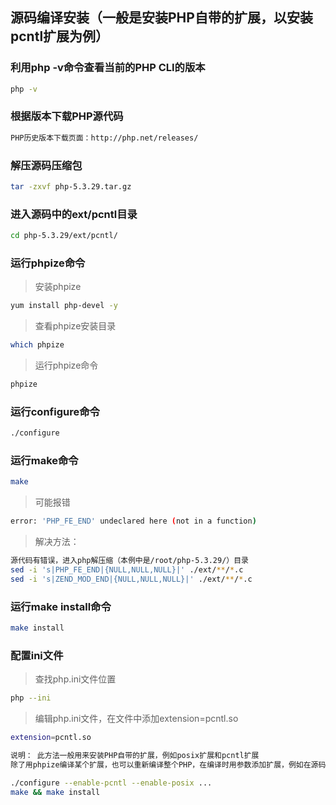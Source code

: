 ## 源码编译安装（一般是安装PHP自带的扩展，以安装pcntl扩展为例）

### 利用php -v命令查看当前的PHP CLI的版本
```bash
php -v
```
### 根据版本下载PHP源代码
```bash
PHP历史版本下载页面：http://php.net/releases/
```
### 解压源码压缩包
```bash
tar -zxvf php-5.3.29.tar.gz
```
### 进入源码中的ext/pcntl目录
```bash
cd php-5.3.29/ext/pcntl/
```
### 运行phpize命令

>安装phpize

```bash
yum install php-devel -y
```

>查看phpize安装目录

```bash
which phpize
```

>运行phpize命令

```bash
phpize
```

### 运行configure命令

```bash
./configure
```

### 运行make命令

```bash
make
```

>可能报错

```bash
error: 'PHP_FE_END' undeclared here (not in a function)
```

>解决方法：

```bash
源代码有错误，进入php解压缩（本例中是/root/php-5.3.29/）目录
sed -i 's|PHP_FE_END|{NULL,NULL,NULL}|' ./ext/**/*.c
sed -i 's|ZEND_MOD_END|{NULL,NULL,NULL}|' ./ext/**/*.c
```

### 运行make install命令

```bash
make install
```

### 配置ini文件

>查找php.ini文件位置

```bash
php --ini
```

>编辑php.ini文件，在文件中添加extension=pcntl.so

```bash
extension=pcntl.so
```

```bash
说明： 此方法一般用来安装PHP自带的扩展，例如posix扩展和pcntl扩展
除了用phpize编译某个扩展，也可以重新编译整个PHP，在编译时用参数添加扩展，例如在源码根目录运行
```

```bash
./configure --enable-pcntl --enable-posix ...
make && make install
```
